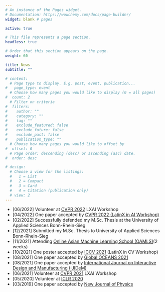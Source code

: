```yaml
---
# An instance of the Pages widget.
# Documentation: https://wowchemy.com/docs/page-builder/
widget: blank # pages

active: true

# This file represents a page section.
headless: true

# Order that this section appears on the page.
weight: 60

title: News
subtitle: ""

# content:
  # Page type to display. E.g. post, event, publication...
#   page_type: event
  # Choose how many pages you would like to display (0 = all pages)
#  count: 2
  # Filter on criteria
#  filters:
#    author: ""
#    category: ""
#    tag: ""
#    exclude_featured: false
#    exclude_future: false
#    exclude_past: false
#    publication_type: ""
  # Choose how many pages you would like to offset by
#  offset: 0
  # Page order: descending (desc) or ascending (asc) date.
#  order: desc

# design:
  # Choose a view for the listings:
  #   1 = List
  #   2 = Compact
  #   3 = Card
  #   4 = Citation (publication only)
  # view: 2
---
```


* [06/2022] Volunteer at [CVPR 2022](https://cvpr2021.thecvf.com/) LXAI Workshop
* [04/2022] One paper accepted by [CVPR 2022 (LatinX in AI Workshop)](https://www.latinxinai.org/cvpr-2022)
* [02/2022] Successfully defended my M.Sc. Thesis at the University of Applied Sciences Bonn-Rhein-Sieg
* [12/2021] Submitted my M.Sc. Thesis to University of Applied Sciences Bonn-Rhein-Sieg
* [11/2021] Attending [Online Asian Machine Learning School (OAMLS)](https://www.acml-conf.org/2021/school/)(2 weeks)
* [10/2021] One poster accepted by [ICCV 2021](https://www.latinxinai.org/iccv-2021-about) (LatinX in CV Workshop)
* [08/2021] One paper accepted by [Global OCEANS 2021](https://www.global-oceans.org/)
* [08/2021] One paper accepted by [International Journal on Interactive Design and Manufacturing (IJIDeM)](https://www.springer.com/journal/12008)
* [06/2021] Volunteer at [CVPR 2021](https://cvpr2021.thecvf.com/) LXAI Workshop
* [05/2020] Volunteer at [ICLR 2020](https://iclr.cc/Conferences/2020)
* [03/2019] One paper accepted by [New Journal of Physics](https://iopscience.iop.org/article/10.1088/1367-2630/ab0e46)